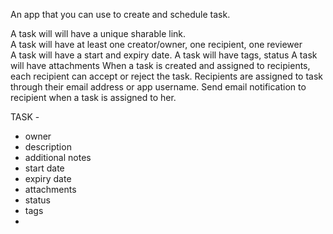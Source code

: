 An app that you can use to create and schedule task.

A task will will have a unique sharable link.  
A task will have at least one creator/owner, one recipient, one reviewer  
A task will have a start and expiry date.
A task will have tags, status
A task will have attachments
When a task is created and assigned to recipients, each recipient can accept or reject the task.
Recipients are assigned to task through their email address or app username.
Send email notification to recipient when a task is assigned to her.

TASK -

- owner
- description
- additional notes
- start date
- expiry date
- attachments
- status
- tags
-
